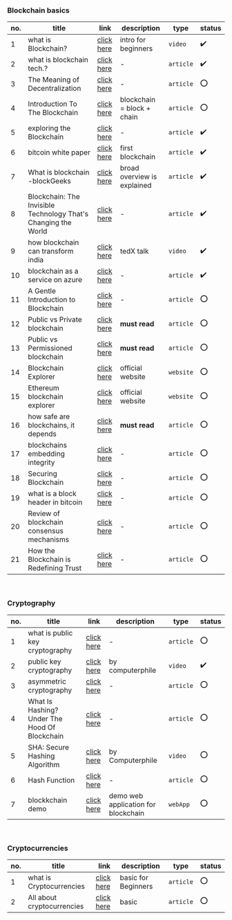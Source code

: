 ### Blockchain basics

no. | title | link | description | type | status
--- | ----- | ---- | ----------- | ---- | -------
1 | what is Blockchain? |  [click here](https://youtu.be/SSo_EIwHSd4) | intro for beginners | `video` | :heavy_check_mark: 
2 | what is blockchain tech.? |  [click here](https://blockgeeks.com/guides/what-is-blockchain-technology/) | - | `article` | :heavy_check_mark:
3 | The Meaning of Decentralization  |  [click here](https://medium.com/@VitalikButerin/the-meaning-of-decentralization-a0c92b76a274) | - | `article` | :o:
4 | Introduction To The Blockchain |  [click here](https://medium.com/mindorks/what-is-blockchain-simplest-introduction-to-the-blockchain-764a468e1575) | blockchain = block + chain | `article` | :o:
5 | exploring the Blockchain |  [click here](https://medium.com/@jadhavakshaymahesh/exploring-the-blockchain-b5559c1ddaa2) | - | `article` | :heavy_check_mark: 
6 | bitcoin white paper |  [click here](https://queue.acm.org/detail.cfm?id=3136559)  | first blockchain | `article` | :heavy_check_mark:
7 | What is blockchain -blockGeeks |  [click here](https://blockgeeks.com/guides/what-is-blockchain-technology/) | broad overview is explained | `article` | :heavy_check_mark:
8 | Blockchain: The Invisible Technology That's Changing the World |  [click here](https://www.pcmag.com/article/351486/blockchain-the-invisible-technology-thats-changing-the-wor) | - | `article` | :heavy_check_mark:
9 | how blockchain can transform india |  [click here](https://www.youtube.com/watch?v=8fbhI1qVj0c) | tedX talk | `video` | :heavy_check_mark:
10 | blockchain as a service on azure |  [click here](https://azure.microsoft.com/en-us/blog/ethereum-blockchain-as-a-service-now-on-azure/) | - | `article` | :heavy_check_mark:
11 | A Gentle Introduction to Blockchain | [click here](https://bitsonblocks.net/2015/09/09/gentle-introduction-blockchain-technology/) | - | `article` | :o:
12 | Public vs Private blockchain | [click here](https://blog.ethereum.org/2015/08/07/on-public-and-private-blockchains/) | **must read** | `article` | :o:
13 | Public vs Permissioned blockchain | [click here](https://www.coindesk.com/information/what-is-the-difference-between-open-and-permissioned-blockchains) | **must read** | `article` | :o:
14 | Blockchain Explorer | [click here](https://www.blockchain.com/explorer) | official website | `website` | :o: 
15 | Ethereum blockchain explorer | [click here](https://etherscan.io/) | official website | `website` | :o:
16 | how safe are blockchains, it depends | [click here](https://hbr.org/2017/03/how-safe-are-blockchains-it-depends) | **must read** | `article` | :o:
17 | blockchains embedding integrity | [click here](https://infospectives.co.uk/2016/01/05/blockchains-embedding-integrity/) | - | `article` | :o:
18 | Securing Blockchain | [click here](https://home.kpmg/xx/en/home/insights/2017/05/securing-the-blockchain-fs.html) | - | `article` | :o:
19 | what is a block header in bitcoin | [click here](https://www.cryptocompare.com/coins/guides/what-is-a-block-header-in-bitcoin/) | - | `article` | :o:
20 | Review of blockchain consensus mechanisms | [click here](https://blog.wavesplatform.com/review-of-blockchain-consensus-mechanisms-f575afae38f2) | - | `article` | :o:
21 | How the Blockchain is Redefining Trust | [click here](https://www.wired.com/story/how-the-blockchain-is-redefining-trust/) | - | `article` | :o:


<br/>


### Cryptography

no. | title | link | description | type | status
--- | ----- | ---- | ----------- | ---- | -------
1 | what is public key cryptography | [click here](https://www.globalsign.com/en/ssl-information-center/what-is-public-key-cryptography/) | - | `article` | :o:
2 |  public key cryptography | [click here](https://youtu.be/GSIDS_lvRv4) | by computerphile | `video` | :heavy_check_mark:
3 | asymmetric cryptography | [click here](https://searchsecurity.techtarget.com/definition/asymmetric-cryptography) | - | `article` | :o:
4 | What Is Hashing? Under The Hood Of Blockchain | [click here](https://blockgeeks.com/guides/what-is-hashing/) | - | `article` | :o:
5 | SHA: Secure Hashing Algorithm | [click here](https://www.youtube.com/watch?v=DMtFhACPnTY) |  by Computerphile | `video` | :o:
6 | Hash Function | [click here](https://www.cs.hmc.edu/~geoff/classes/hmc.cs070.200101/homework10/hashfuncs.html) | - | `article` | :o:
7 | blockkchain demo | [click here](https://anders.com/blockchain/hash.html) | demo web application for blockchain | `webApp` | :o:

<br/>

### Cryptocurrencies

no. | title | link | description | type | status
--- | ----- | ---- | ----------- | ---- | -------
1 | what is Cryptocurrencies | [click here](https://cointelegraph.com/bitcoin-for-beginners/what-are-cryptocurrencies#accept-as-payment-for-business) | basic for Beginners | `article` | :o:
2 | All about cryptocurrencies | [click here](https://blockgeeks.com/guides/what-is-cryptocurrency/) | basic | `article` | :o:
